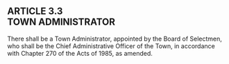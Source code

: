 ## ARTICLE 3.3<br/>TOWN ADMINISTRATOR

There shall be a Town Administrator, appointed by the Board of
Selectmen, who shall be the Chief Administrative Officer of the Town, in
accordance with Chapter 270 of the Acts of 1985, as amended.
